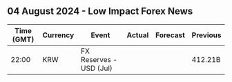 ## 04 August 2024 - Low Impact Forex News

| Time (GMT) | Currency | Event | Actual | Forecast | Previous |
|------|----------|-------|--------|----------|----------|
| 22:00 | KRW | FX Reserves - USD (Jul) |  |  | 412.21B |
